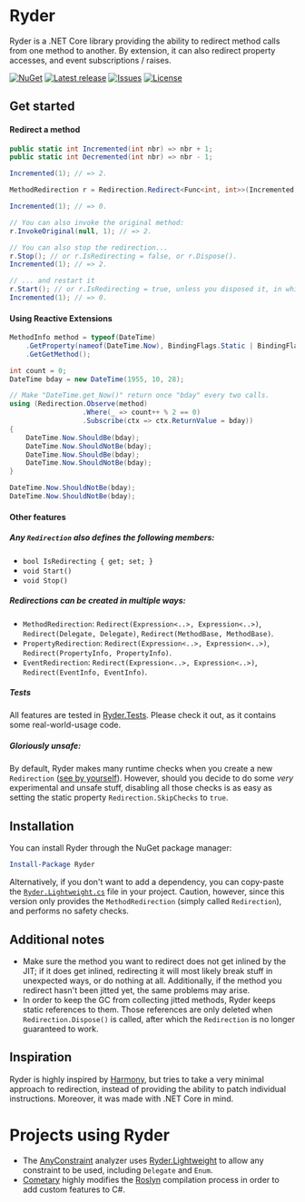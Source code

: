 Ryder
=====

Ryder is a .NET Core library providing the ability to redirect method calls from
one method to another. By extension, it can also redirect property accesses, and event
subscriptions / raises.

[![NuGet](https://img.shields.io/nuget/v/Ryder.svg)](https://nuget.org/packages/Ryder)
[![Latest release](https://img.shields.io/github/release/6A/Ryder.svg)](../../releases/latest)
[![Issues](https://img.shields.io/github/issues-raw/6A/Ryder.svg)](../../issues)
[![License](https://img.shields.io/github/license/6A/Ryder.svg)](./LICENSE.md)

## Get started
#### Redirect a method
```csharp
public static int Incremented(int nbr) => nbr + 1;
public static int Decremented(int nbr) => nbr - 1;

Incremented(1); // => 2.

MethodRedirection r = Redirection.Redirect<Func<int, int>>(Incremented, Decremented);

Incremented(1); // => 0.

// You can also invoke the original method:
r.InvokeOriginal(null, 1); // => 2.

// You can also stop the redirection...
r.Stop(); // or r.IsRedirecting = false, or r.Dispose().
Incremented(1); // => 2.

// ... and restart it
r.Start(); // or r.IsRedirecting = true, unless you disposed it, in which case it's no longer usable
Incremented(1); // => 0.
```

#### Using Reactive Extensions
```csharp
MethodInfo method = typeof(DateTime)
    .GetProperty(nameof(DateTime.Now), BindingFlags.Static | BindingFlags.Public)
    .GetGetMethod();

int count = 0;
DateTime bday = new DateTime(1955, 10, 28);

// Make "DateTime.get_Now()" return once "bday" every two calls.
using (Redirection.Observe(method)
                  .Where(_ => count++ % 2 == 0)
                  .Subscribe(ctx => ctx.ReturnValue = bday))
{
    DateTime.Now.ShouldBe(bday);
    DateTime.Now.ShouldNotBe(bday);
    DateTime.Now.ShouldBe(bday);
    DateTime.Now.ShouldNotBe(bday);
}

DateTime.Now.ShouldNotBe(bday);
DateTime.Now.ShouldNotBe(bday);
```

#### Other features
##### Any `Redirection` also defines the following members:
- `bool IsRedirecting { get; set; }`
- `void Start()`
- `void Stop()`

##### Redirections can be created in multiple ways:
- `MethodRedirection`: `Redirect(Expression<..>, Expression<..>)`, `Redirect(Delegate, Delegate)`, `Redirect(MethodBase, MethodBase)`.
- `PropertyRedirection`: `Redirect(Expression<..>, Expression<..>)`, `Redirect(PropertyInfo, PropertyInfo)`.
- `EventRedirection`: `Redirect(Expression<..>, Expression<..>)`, `Redirect(EventInfo, EventInfo)`.

##### Tests
All features are tested in [Ryder.Tests](./Ryder.Tests). Please check it out, as it contains some real-world-usage code.

##### Gloriously unsafe:
By default, Ryder makes many runtime checks when you create a new `Redirection` ([see by yourself](./Ryder/Redirection.cs)). However, should you decide to do some *very* experimental and unsafe stuff, disabling all those checks is as easy as setting the static property `Redirection.SkipChecks` to `true`.

## Installation
You can install Ryder through the NuGet package manager:
```powershell
Install-Package Ryder
```

Alternatively, if you don't want to add a dependency, you can copy-paste the
[`Ryder.Lightweight.cs`](./Ryder.Lightweight/Ryder.Lightweight.cs) file in your project. Caution, however, since this version only provides the `MethodRedirection` (simply called `Redirection`), and performs no safety checks.

## Additional notes
- Make sure the method you want to redirect does not get inlined by the JIT; if it does get inlined, redirecting it will most likely break stuff in unexpected ways, or do nothing at all. Additionally, if the method you redirect hasn't been jitted yet, the same problems may arise.
- In order to keep the GC from collecting jitted methods, Ryder keeps static references to them. Those references are only deleted when `Redirection.Dispose()` is called, after which the `Redirection` is no longer guaranteed to work.

## Inspiration
Ryder is highly inspired by [Harmony](https://github.com/pardeike/Harmony), but tries
to take a very minimal approach to redirection, instead of providing the ability to patch individual instructions. Moreover, it was made with .NET Core in mind.

# Projects using Ryder
- The [AnyConstraint](https://github.com/6A/AnyConstraint.Analyzer) analyzer uses [Ryder.Lightweight](./Ryder.Lightweight) to allow any constraint to be used, including `Delegate` and `Enum`.
- [Cometary](https://github.com/6A/Cometary) highly modifies the [Roslyn](https://github.com/dotnet/roslyn) compilation process in order to add custom features to C#.